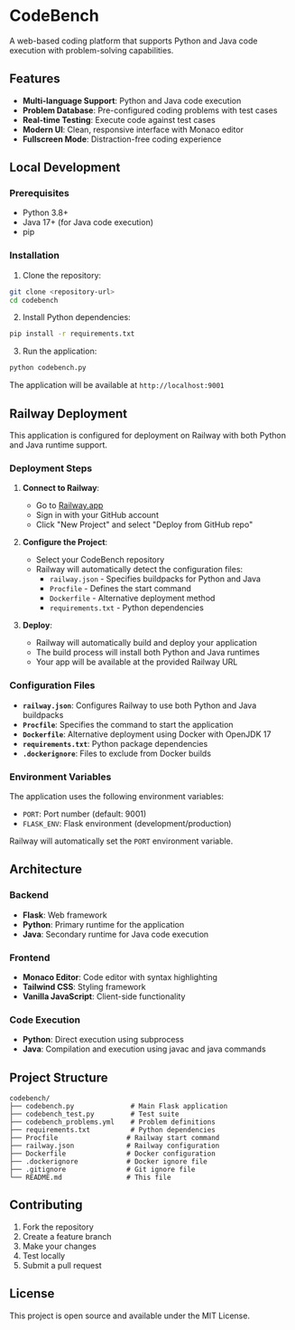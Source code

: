 # CodeBench

A web-based coding platform that supports Python and Java code execution with problem-solving capabilities.

## Features

- **Multi-language Support**: Python and Java code execution
- **Problem Database**: Pre-configured coding problems with test cases
- **Real-time Testing**: Execute code against test cases
- **Modern UI**: Clean, responsive interface with Monaco editor
- **Fullscreen Mode**: Distraction-free coding experience

## Local Development

### Prerequisites

- Python 3.8+
- Java 17+ (for Java code execution)
- pip

### Installation

1. Clone the repository:
```bash
git clone <repository-url>
cd codebench
```

2. Install Python dependencies:
```bash
pip install -r requirements.txt
```

3. Run the application:
```bash
python codebench.py
```

The application will be available at `http://localhost:9001`

## Railway Deployment

This application is configured for deployment on Railway with both Python and Java runtime support.

### Deployment Steps

1. **Connect to Railway**:
   - Go to [Railway.app](https://railway.app)
   - Sign in with your GitHub account
   - Click "New Project" and select "Deploy from GitHub repo"

2. **Configure the Project**:
   - Select your CodeBench repository
   - Railway will automatically detect the configuration files:
     - `railway.json` - Specifies buildpacks for Python and Java
     - `Procfile` - Defines the start command
     - `Dockerfile` - Alternative deployment method
     - `requirements.txt` - Python dependencies

3. **Deploy**:
   - Railway will automatically build and deploy your application
   - The build process will install both Python and Java runtimes
   - Your app will be available at the provided Railway URL

### Configuration Files

- **`railway.json`**: Configures Railway to use both Python and Java buildpacks
- **`Procfile`**: Specifies the command to start the application
- **`Dockerfile`**: Alternative deployment using Docker with OpenJDK 17
- **`requirements.txt`**: Python package dependencies
- **`.dockerignore`**: Files to exclude from Docker builds

### Environment Variables

The application uses the following environment variables:

- `PORT`: Port number (default: 9001)
- `FLASK_ENV`: Flask environment (development/production)

Railway will automatically set the `PORT` environment variable.

## Architecture

### Backend
- **Flask**: Web framework
- **Python**: Primary runtime for the application
- **Java**: Secondary runtime for Java code execution

### Frontend
- **Monaco Editor**: Code editor with syntax highlighting
- **Tailwind CSS**: Styling framework
- **Vanilla JavaScript**: Client-side functionality

### Code Execution
- **Python**: Direct execution using subprocess
- **Java**: Compilation and execution using javac and java commands

## Project Structure

```
codebench/
├── codebench.py              # Main Flask application
├── codebench_test.py         # Test suite
├── codebench_problems.yml    # Problem definitions
├── requirements.txt          # Python dependencies
├── Procfile                 # Railway start command
├── railway.json             # Railway configuration
├── Dockerfile               # Docker configuration
├── .dockerignore            # Docker ignore file
├── .gitignore               # Git ignore file
└── README.md                # This file
```

## Contributing

1. Fork the repository
2. Create a feature branch
3. Make your changes
4. Test locally
5. Submit a pull request

## License

This project is open source and available under the MIT License.
